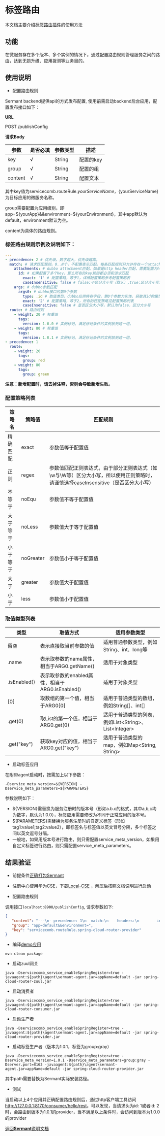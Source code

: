 # 标签路由

本文档主要介绍[标签路由插件](https://github.com/huaweicloud/Sermant/tree/develop/sermant-plugins/sermant-router)的使用方法

## 功能

在微服务存在多个版本、多个实例的情况下，通过配置路由规则管理服务之间的路由，达到无损升级、应用拨测等业务目的。

## 使用说明

- 配置路由规则

Sermant backend提供api的方式发布配置, 使用前需启动backend后台应用，配置发布接口如下：

**URL**

POST /publishConfig

**请求Body**

|参数|是否必填|参数类型|描述
|---|---|---|---|
|key|√|String|配置的key|
|group|√|String|配置的组|
|content|√|String|配置文本|

其中key值为servicecomb.routeRule.${yourServiceName}，${yourServiceName}为目标应用的微服务名称。

group需要配置为应用级别，即app=${yourApp}&&environment=${yourEnvironment}，其中app默认为default，environment默认为空。

content为具体的路由规则。

### 标签路由规则示例及说明如下：

```yaml
---
- precedence: 2 # 优先级，数字越大，优先级越高。
  match: # 请求匹配规则。0..N个，不配置表示匹配。每条匹配规则只允许存在一个attachments/headers/args。
    attachments: # dubbo attachment匹配。如果是http header匹配，需要配置为headers
      id: # 如果配置了多个key，那么所有的key规则都必须和请求匹配
        exact: '1' # 配置策略，等于1，详细配置策略参考配置策略表
        caseInsensitive: false # false:不区分大小写（默认）,true:区分大小写。配置为false时，将统一转为大写进行比较
    args: # dubbo参数匹配
      args0: # dubbo接口的第0个参数
        type: .id # 取值类型，dubbo应用特有字段，第0个参数为实体，获取其id的属性值，如果参数类型为int，String等普通类型，则无需填写该值，所有的取值类型见取值类型列表
        exact: '2' # 配置策略，等于2，所有的匹配策略见配置策略列表
        caseInsensitive: false # 是否区分大小写，默认为false，区分大小写
  route: # 路由规则
    - weight: 20 # 权重值
      tags:
        version: 1.0.0 # 实例标记。满足标记条件的实例放到这一组。
    - weight: 80 # 权重值
      tags:
        version: 1.0.1 # 实例标记。满足标记条件的实例放到这一组。
- precedence: 1
  route:
    - weight: 20
      tags:
        group: red
    - weight: 80
      tags:
        group: green
```

**注意：新增配置时，请去掉注释，否则会导致新增失败。**

### 配置策略列表

|策略名|策略值|匹配规则|
|---|---|---|
|精确匹配|exact|参数值等于配置值|
|正则|regex|参数值匹配正则表达式，由于部分正则表达式（如\w与\W等）区分大小写，所以使用正则策略时，请谨慎选择caseInsensitive（是否区分大小写）|
|不等于|noEqu|参数值不等于配置值|
|大于等于|noLess|参数值大于等于配置值|
|小于等于|noGreater|参数值小于等于配置值|
|大于|greater|参数值大于配置值|
|小于|less|参数值小于配置值|

### 取值类型列表

|类型|取值方式|适用参数类型|
|---|---|---|
|留空|表示直接取当前参数的值|适用普通参数类型，例如String、int、long等|
|.name|表示取参数的name属性，相当于ARG0.getName()|适用于对象类型|
|.isEnabled()|表示取参数的enabled属性，相当于ARG0.isEnabled()|适用于对象类型|
|[0]|取数组的第一个值，相当于ARG0[0]|适用于普通类型的数组，例如String[]、int[]|
|.get(0)|取List的第一个值，相当于ARG0.get(0)|适用于普通类型的列表，例如List\<String>、List\<Integer>|
|.get("key")|获取key对应的值，相当于ARG0.get("key")|适用于普通类型的map，例如Map<String, String>|

- 启动标签应用

在附带agent启动时，按需加上以下参数：

```
-Dservice_meta_version=${VERSION} -Dservice_meta_parameters=${PARAMETERS}
```

参数说明如下：

- ${VERSION}需替换为服务注册时的版本号（形如a.b.c的格式，其中a,b,c均为数字，默认为1.0.0），标签应用需要修改为不同于正常应用的版本号。
- ${PARAMETERS}需替换为服务注册时的自定义标签（形如tag1:value1,tag2:value2），即标签名与标签值以英文冒号分隔，多个标签之间以英文逗号分隔。
- 一般地，如果用版本号进行路由，则只需配置service_meta_version，如果用自定义标签进行路由，则只需配置service_meta_parameters。

## 结果验证

- 前提条件[正确打包Sermant](../document/UserGuide/README.md#打包流程)

- 注册中心使用华为CSE，下载[Local-CSE](https://support.huaweicloud.com/devg-cse/cse_devg_0036.html) ，解压后按照文档说明进行启动

- 配置路由规则

调用接口`localhost:8900/publishConfig`, 请求参数如下:

```json
{
   "content": "---\n- precedence: 1\n  match:\n    headers:\n        id:\n          exact: '1'\n          caseInsensitive: false\n  route:\n    - tags:\n        group: gray\n      weight: 100\n- precedence: 2\n  match:\n    headers:\n        id:\n          exact: '2'\n          caseInsensitive: false\n  route:\n    - tags:\n        version: 1.0.1\n      weight: 100", 
   "group": "app=default&&environment=", 
   "key": "servicecomb.routeRule.spring-cloud-router-provider"
}
```

- 编译[demo应用](https://github.com/huaweicloud/Sermant-examples/tree/main/router-demo/spring-cloud-router-demo)

```shell
mvn clean package
```

- 启动zuul网关

```shell
java -Dservicecomb_service_enableSpringRegister=true -javaagent:${path}\agent\sermant-agent.jar=appName=default -jar spring-cloud-router-zuul.jar
```

- 启动消费者

```shell
java -Dservicecomb_service_enableSpringRegister=true -javaagent:${path}\agent\sermant-agent.jar=appName=default -jar spring-cloud-router-consumer.jar
```

- 启动生产者

```shell
java -Dservicecomb_service_enableSpringRegister=true -javaagent:${path}\agent\sermant-agent.jar=appName=default -jar spring-cloud-router-provider.jar
```

- 启动标签生产者（版本为1.0.1，标签为group:gray）

```shell
java -Dservicecomb_service_enableSpringRegister=true -Dservice_meta_version=1.0.1 -Dservice_meta_parameters=group:gray -Dserver.port=8163 -javaagent:${path}\agent\sermant-agent.jar=appName=default -jar spring-cloud-router-provider.jar
```

其中path需要替换为Sermant实际安装路径。

- 测试

当启动以上4个应用并正确配置路由规则后，通过http客户端工具访问<http://127.0.0.1:8170/consumer/hello/rest>，可以发现，当请求头为id: 1或者id: 2时，会路由到版本为1.0.1的provider，当不满足以上条件时，会访问到版本为1.0.0的provider

[返回**Sermant**说明文档](../document/UserGuide/README.md)